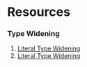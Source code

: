 # Resources

### Type Widening
1. [Literal Type Widening](https://mariusschulz.com/blog/literal-type-widening-in-typescript)
1. [Literal Type Widening](https://mariusschulz.com/blog/literal-type-widening-in-typescript)